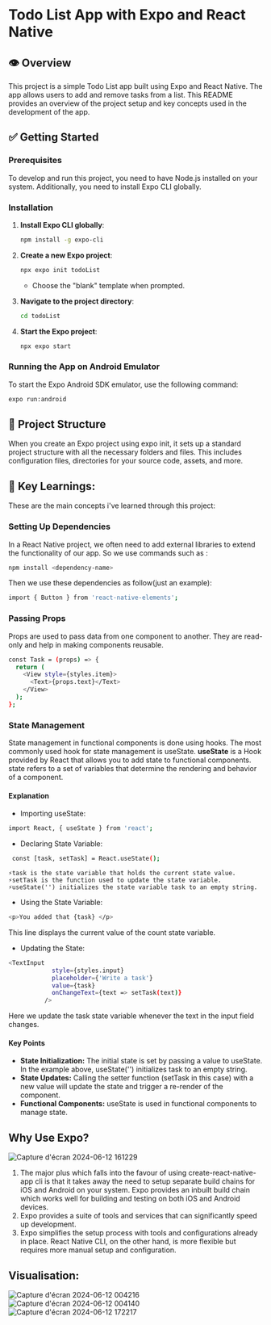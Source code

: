 # Todo List App with Expo and React Native

## 👁️ Overview

This project is a simple Todo List app built using Expo and React Native. The app allows users to add and remove tasks from a list. This README provides an overview of the project setup and key concepts used in the development of the app.

## ✅ Getting Started

### Prerequisites

To develop and run this project, you need to have Node.js installed on your system. Additionally, you need to install Expo CLI globally.

### Installation

1. **Install Expo CLI globally**:
    ```sh
    npm install -g expo-cli
    ```

2. **Create a new Expo project**:
    ```sh
    npx expo init todoList
    ```
    - Choose the "blank" template when prompted.

3. **Navigate to the project directory**:
    ```sh
    cd todoList
    ```

4. **Start the Expo project**:
    ```sh
    npx expo start
    ```

### Running the App on Android Emulator

To start the Expo Android SDK emulator, use the following command:
```sh
expo run:android
 ```
## 📑 Project Structure
When you create an Expo project using expo init, it sets up a standard project structure with all the necessary folders and files. This includes configuration files, directories for your source code, assets, and more.

## 📑 Key Learnings:
These are the main concepts i've learned through this project:
### Setting Up Dependencies
In a React Native project, we often need to add external libraries to extend the functionality of our app. So we use commands such as :
```sh
npm install <dependency-name>
 ```
Then we use these dependencies as follow(just an example):
```sh
import { Button } from 'react-native-elements';
```
### Passing Props
Props are used to pass data from one component to another. They are read-only and help in making components reusable.
```sh
const Task = (props) => {
  return (
    <View style={styles.item}>
      <Text>{props.text}</Text>
    </View>
  );
};
```
### State Management
State management in functional components is done using hooks. The most commonly used hook for state management is useState.
**useState** is a Hook provided by React that allows you to add state to functional components. state refers to a set of variables that determine the rendering and behavior of a component. 

#### Explanation
- Importing useState:
```sh
import React, { useState } from 'react';
```

- Declaring State Variable:

```sh
 const [task, setTask] = React.useState();
```
 	⚡task is the state variable that holds the current state value.
 	⚡setTask is the function used to update the state variable.
 	⚡useState('') initializes the state variable task to an empty string.

- Using the State Variable:
```sh
<p>You added that {task} </p>
```
This line displays the current value of the count state variable.

- Updating the State:

```sh
<TextInput 
            style={styles.input} 
            placeholder={'Write a task'} 
            value={task}
            onChangeText={text => setTask(text)} 
          />
```
Here we update the task state variable whenever the text in the input field changes.
#### Key Points
- **State Initialization:** The initial state is set by passing a value to useState. In the example above, useState('') initializes task to an empty string.
- **State Updates:** Calling the setter function (setTask in this case) with a new value will update the state and trigger a re-render of the component.
- **Functional Components:** useState is used in functional components to manage state.

## Why Use Expo?
![Capture d'écran 2024-06-12 161229](https://github.com/HafsaTATA/To_do_list-mobile-app-/assets/120058921/d3fcc7e5-11e5-45d8-8877-647631a038fc)
1. The major plus which falls into the favour of using create-react-native-app cli is that it takes away the need to setup separate build chains for iOS and Android on your system. Expo provides an inbuilt build chain which works well for building and testing on both iOS and Android devices.
2. Expo provides a suite of tools and services that can significantly speed up development.
3. Expo simplifies the setup process with tools and configurations already in place. React Native CLI, on the other hand, is more flexible but requires more manual setup and configuration.

## Visualisation:

![Capture d'écran 2024-06-12 004216](https://github.com/HafsaTATA/To_do_list-mobile-app-/assets/120058921/6837440a-fbad-4b3f-b8d6-81d655c02356)
![Capture d'écran 2024-06-12 004140](https://github.com/HafsaTATA/To_do_list-mobile-app-/assets/120058921/733f514f-2242-4f43-b486-c37001057880)
![Capture d'écran 2024-06-12 172217](https://github.com/HafsaTATA/To_do_list-mobile-app-/assets/120058921/a3ad0d25-0629-42b9-89b1-63e870569ffe)
